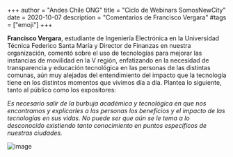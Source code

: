 +++
author = "Andes Chile ONG"
title = "Ciclo de Webinars SomosNewCity"
date = 2020-10-07
description = "Comentarios de Francisco Vergara"
#tags = ["emoji"]
+++

**Francisco Vergara**, estudiante de Ingeniería Electrónica en la Universidad Técnica Federico Santa María y Director de Finanzas en nuestra organización, comentó sobre el uso de tecnologías para mejorar las instancias de movilidad en la V región, enfatizando en la necesidad de transparencia y educación tecnológica en las personas de las distintas comunas, aún muy alejadas del entendimiento del impacto que la tecnología tiene en los distintos momentos que vivimos día a día. Plantea lo siguiente, tanto al público como los expositores:

_Es necesario salir de la burbuja académica y tecnológica en que nos encontramos y explicarles a las personas los beneficios y el impacto de las tecnologías en sus vidas. No puede ser que aún se le tema a lo desconocido existiendo tanto conocimiento en puntos específicos de nuestras ciudades._

![image](/img/post/webinar5.jpg)
